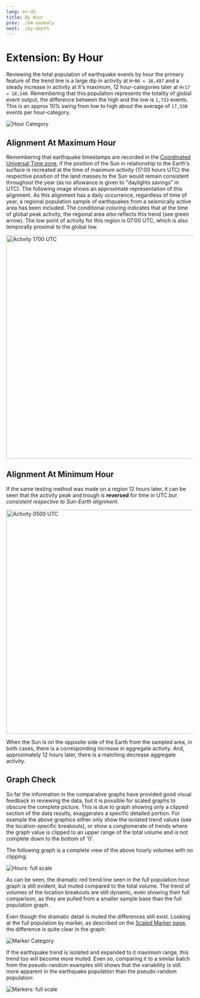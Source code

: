 ```yaml
---
lang: en-US
title: By Hour
prev: ./m4-anomaly
next: ./by-depth
---
```


# Extension: By Hour

Reviewing the total population of earthquake events by hour the primary feature of the trend line is a large dip in activity at `Hr06 = 16,497` and a steady increase in activity at it's maximum, 12 hour-categories later at `Hr17 = 18,140`. Remembering that this population represents the totality of global event output, the difference between the high and the low is `1,733` events. This is an approx 10% swing from low to high about the average of `17,338` events per hour-category.

![Hour Category](../_media/graphs/scl-hr-all.svg)

## Alignment At Maximum Hour

Remembering that earthquake timestamps are recorded in the [Coordinated Universal Time zone](https://www.timeanddate.com/time/aboututc.html), if the position of the Sun in relationship to the Earth's surface is recreated at the time of maximum activity (17:00 hours UTC) the respective position of the land masses to the Sun would remain consistent throughout the year (as no allowance is given to "daylights savings" in UTC). The following image shows an approximate representation of this alignment. As this alignment has a daily occurrence, regardless of time of year, a regional population sample of earthquakes from a seismically active area has been included. The conditional coloring indicates that at the time of global peak activity, the regional area _also_ reflects this trend (see green arrow). The low point of activity for this region is 07:00 UTC, which is also temporally proximal to the global low.

<img src="../_media/plots/sun-earth-1700-utc.svg" style="width:600px" alt="Activity 1700 UTC">

## Alignment At Minimum Hour

If the same testing method was made on a region 12 hours later, it can be seen that the activity peak and trough is **reversed** for time in UTC _but consistent respective to Sun-Earth alignment_.

<img src="../_media/plots/sun-earth-0500-utc.svg" style="width:600px" alt="Activity 0500 UTC">

When the Sun is on the opposite side of the Earth from the sampled area, in both cases, there is a corresponding increase in aggregate activity. And, approximately 12 hours later, there is a matching decrease aggregate activity.

## Graph Check

So far the information in the comparative graphs have provided good visual feedback in reviewing the data, but it is possible for scaled graphs to obscure the complete picture. This is due to graph showing only a clipped section of the data results, exaggerates a specific detailed portion. For example the above graphics either only show the isolated trend values (see the location-specific breakouts), or show a conglomerate of trends where the graph value is clipped to an upper range of the total volume and is not complete down to the bottom of '0'.

The following graph is a complete view of the above hourly volumes with no clipping:

![Hours: full scale](../_media/graphs/comp-full-scale-hr.svg)


As can be seen, the dramatic red trend line seen in the full population hour graph is still evident, but muted compared to the total volume. The trend of volumes of the location breakouts are still dynamic, even showing their full comparison, as they are pulled from a smaller sample base than the full population graph.

Even though the dramatic detail is muted the differences still exist. Looking at the full population by marker, as described on the [Scaled Marker page](../tests/scaled-marker-graphs), the difference is quite clear in the graph:

![Marker Category](../_media/graphs/scl-mrk-all.svg)

If the earthquake trend is isolated and expanded to it maximum range, this trend too will become more muted. Even so, comparing it to a similar batch from the pseudo-random examples still shows that the variability is still more apparent in the earthquake population than the pseudo-random population:

![Markers: full scale](../_media/graphs/comp-full-scale-mrk.svg)